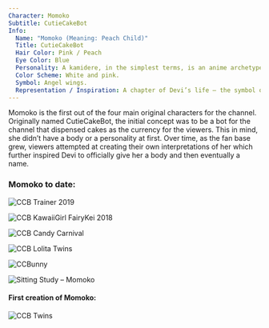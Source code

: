 ```yaml
---
Character: Momoko
Subtitle: CutieCakeBot
Info:
  Name: "Momoko (Meaning: Peach Child)"
  Title: CutieCakeBot
  Hair Color: Pink / Peach
  Eye Color: Blue
  Personality: A kamidere, in the simplest terms, is an anime archetype for characters with a god complex.
  Color Scheme: White and pink.
  Symbol: Angel wings.
  Representation / Inspiration: A chapter of Devi’s life – the symbol of confidence.
---
```


Momoko is the first out of the four main original characters for the channel.
Originally named CutieCakeBot, the initial concept was to be a bot for the
channel that dispensed cakes as the currency for the viewers. This in mind,
she didn’t have a body or a personality at first. Over time, as the fan base
grew, viewers attempted at creating their own interpretations of her which
further inspired Devi to officially give her a body and then eventually a name.

### Momoko to date:


![CCB Trainer 2019](img/CCBTrainer2019.png)

![CCB KawaiiGirl FairyKei 2018](img/CCB_KawaiiGirl_FairyKei_2018.png)

![CCB Candy Carnival](img/ccb_candy_carnival_2018.png)

![CCB Lolita Twins](img/ccb_lolita_twins_2018.png)

![CCBunny](img/ccbunny.png)

![Sitting Study ­– Momoko](img/momoko_sitting.png)

#### First creation of Momoko:
![CCB Twins](img/ccb_twins.png)
